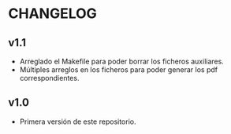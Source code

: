 # CHANGELOG

## v1.1

- Arreglado el Makefile para poder borrar los ficheros auxiliares.
- Múltiples arreglos en los ficheros para poder generar los pdf correspondientes.

## v1.0

- Primera versión de este repositorio.

